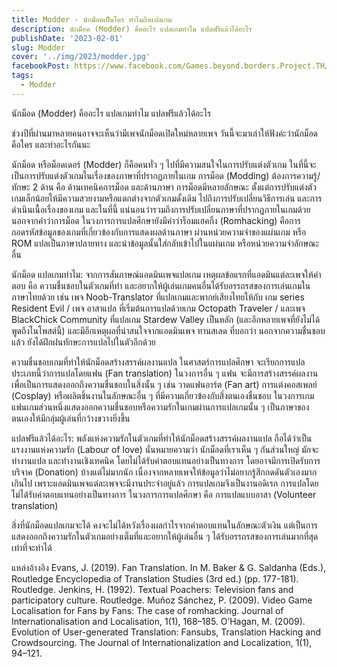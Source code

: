 ```yaml
---
title: Modder - นักม็อดเป็นใคร ทำไมถึงแปลเกม
description: นักม็อด (Modder) คืออะไร แปลเกมทำไม แปลฟรีแล้วได้อะไร 
publishDate: '2023-02-01'
slug: Modder
cover: '../img/2023/modder.jpg'
facebookPost: https://www.facebook.com/Games.beyond.borders.Project.TH/posts/pfbid06QbejgojUFfhDUaBRiNwdwLJLid3nEUMJtAqwruF5Y1p2Yz5YDYwX49KmRPiQk1ul
tags:
  - Modder
---
```


นักม็อด (Modder) คืออะไร แปลเกมทำไม แปลฟรีแล้วได้อะไร 
 
 
ช่วงปีที่ผ่านมาหลายคนอาจจะเห็นว่ามีเพจนักม็อดเปิดใหม่หลายเพจ วันนี้จะมาเล่าให้ฟังค่ะว่านักม็อดคือใคร และทำอะไรกันนะ 
 
นักม็อด หรือม็อดเดอร์ (Modder) ก็คือคนทั่ว ๆ ไปที่มีความสนใจในการปรับแต่งตัวเกม ในที่นี้จะเป็นการปรับแต่งตัวเกมในเรื่องของภาษาที่ปรากฏภายในเกม การม็อด (Modding) ต้องการความรู้/ทักษะ 2 ด้าน คือ ด้านเทคนิคการม็อด และด้านภาษา การม็อดมีหลายลักษณะ ตั้งแต่การปรับแต่งตัวเกมเล็กน้อยให้มีความสวยงามหรือแตกต่างจากตัวเกมดั้งเดิม ไปถึงการปรับเปลี่ยนวิธีการเล่น และการดำเนินเนื้อเรื่องของเกม และในที่นี้ แน่นอนว่ารวมถึงการปรับเปลี่ยนภาษาที่ปรากฏภายในเกมด้วย นอกจากคำว่าการม็อด 
ในวงการการแปลศึกษายังมีคำว่าร็อมแฮคกิ้ง (Romhacking) คือการถอดรหัสข้อมูลของเกมที่เกี่ยวข้องกับการแสดงผลด้านภาษา ผ่านหน่วยความจำของแผ่นเกม หรือ ROM แปลเป็นภาษาปลายทาง และนำข้อมูลนั้นใส่กลับเข้าไปในแผ่นเกม หรือหน่วยความจำลักษณะอื่น 
 
นักม็อด แปลเกมทำไม: 
จากการสัมภาษณ์แอดมินเพจแปลเกม เหตุผลข้อแรกที่แอดมินแต่ละเพจให้คำตอบ คือ ความชื่นชอบในตัวเกมที่ทำ และอยากให้ผู้เล่นเกมคนอื่นได้รับอรรถรสของการเล่นเกมในภาษาไทยด้วย เช่น เพจ Noob-Translator ที่แปลเกมและพากย์เสียงไทยให้กับ เกม series Resident Evil / เพจ อาสาแปล ที่เริ่มต้นการแปลด้วยเกม Octopath Traveler / และเพจ BlackChick Community ที่แปลเกม Stardew Valley เป็นหลัก (และอีกหลายเพจที่ยังไม่ได้พูดถึงในโพสต์นี้) และมีอีกเหตุผลที่น่าสนใจจากแอดมินเพจ ทานสเลด ที่บอกว่า นอกจากความชื่นชอบแล้ว ยังได้ฝึกฝนทักษะการแปลไปในตัวอีกด้วย
 
ความชื่นชอบเกมที่ทำให้นักม็อดสร้างสรรค์ผลงานแปล ในศาสตร์การแปลศึกษา จะเรียกการแปลประเภทนี้ว่าการแปลโดยแฟน (Fan translation) ในวงการอื่น ๆ แฟน จะมีการสร้างสรรค์ผลงานเพื่อเป็นการแสดงออกถึงความชื่นชอบในสิ่งนั้น ๆ เช่น วาดแฟนอาร์ต (Fan art) การแต่งคอสเพลย์ (Cosplay) หรือผลิตชิ้นงานในลักษณะอื่น ๆ ที่มีความเกี่ยวข้องกับสิ่งตนเองชื่นชอบ ในวงการเกม แฟนเกมส่วนหนึ่งแสดงออกความชื่นชอบหรือความรักในเกมผ่านการแปลเกมนั้น ๆ เป็นภาษาของตนเองให้มีกลุ่มผู้เล่นที่กว้างขวางยิ่งขึ้น 
 
แปลฟรีแล้วได้อะไร: 
พลังแห่งความรักในตัวเกมที่ทำให้นักม็อดสร้างสรรค์ผลงานแปล ถือได้ว่าเป็นแรงงานแห่งความรัก (Labour of love) นั่นหมายความว่า นักม็อดที่เราเห็น ๆ กันส่วนใหญ่ มักจะทำงานแปล และทำงานเชิงเทคนิค โดยไม่ได้รับค่าตอบแทนอย่างเป็นทางการ โดยอาจมีการเปิดรับการบริจาค (Donation) บ้างแต่ไม่มากนัก เนื่องจากหลายเพจให้ข้อมูลว่าไม่อยากรู้สึกกดดันตัวเองมากเกินไป เพราะแอดมินเพจแต่ละเพจจะมีงานประจำอยู่แล้ว การแปลเกมจึงเป็นงานอดิเรก การแปลโดยไม่ได้รับค่าตอบแทนอย่างเป็นทางการ ในวงการการแปลศึกษา คือ การแปลแบบอาสา (Volunteer translation) 
 
สิ่งที่นักม็อดแปลเกมจะได้ คงจะไม่ได้หวังเรื่องผลกำไรจากค่าตอบแทนในลักษณะตัวเงิน แต่เป็นการแสดงออกถึงความรักในตัวเกมอย่างเต็มที่และอยากให้ผู้เล่นอื่น ๆ ได้รับอรรถรสของการเล่นมากที่สุดเท่าที่จะทำได้ 
 
 
แหล่งอ้างอิง 
Evans, J. (2019). Fan Translation. In M. Baker & G. Saldanha (Eds.), Routledge Encyclopedia of Translation Studies (3rd ed.) (pp. 177-181). Routledge.
Jenkins, H. (1992). Textual Poachers: Television fans and participatory culture. Routledge.
Muñoz Sánchez, P. (2009). Video Game Localisation for Fans by Fans: The case of romhacking. Journal of Internationalisation and Localisation, 1(1), 168–185. 
O’Hagan, M. (2009). Evolution of User-generated Translation: Fansubs, Translation Hacking and Crowdsourcing. The Journal of Internationalization and Localization, 1(1), 94–121.
